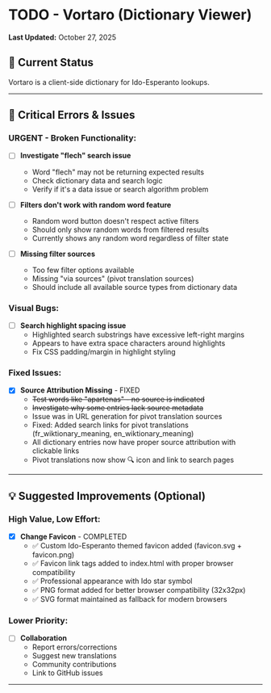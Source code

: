 # TODO - Vortaro (Dictionary Viewer)

**Last Updated:** October 27, 2025

## 🎯 Current Status

Vortaro is a client-side dictionary for Ido-Esperanto lookups. 


---

## 🐛 Critical Errors & Issues

### **URGENT - Broken Functionality:**
- [ ] **Investigate "flech" search issue**
  - Word "flech" may not be returning expected results
  - Check dictionary data and search logic
  - Verify if it's a data issue or search algorithm problem

- [ ] **Filters don't work with random word feature**
  - Random word button doesn't respect active filters
  - Should only show random words from filtered results
  - Currently shows any random word regardless of filter state

- [ ] **Missing filter sources**
  - Too few filter options available
  - Missing "via sources" (pivot translation sources)
  - Should include all available source types from dictionary data

### **Visual Bugs:**
- [ ] **Search highlight spacing issue**
  - Highlighted search substrings have excessive left-right margins
  - Appears to have extra space characters around highlights
  - Fix CSS padding/margin in highlight styling

### **Fixed Issues:**
- [x] **Source Attribution Missing** - FIXED
  - ~~Test words like "apartenas" - no source is indicated~~
  - ~~Investigate why some entries lack source metadata~~
  - Issue was in URL generation for pivot translation sources
  - Fixed: Added search links for pivot translations (fr_wiktionary_meaning, en_wiktionary_meaning)
  - All dictionary entries now have proper source attribution with clickable links
  - Pivot translations now show 🔍 icon and link to search pages

---

## 💡 Suggested Improvements (Optional)

### High Value, Low Effort:

- [x] **Change Favicon** - COMPLETED
  - ✅ Custom Ido-Esperanto themed favicon added (favicon.svg + favicon.png)
  - ✅ Favicon link tags added to index.html with proper browser compatibility
  - ✅ Professional appearance with Ido star symbol
  - ✅ PNG format added for better browser compatibility (32x32px)
  - ✅ SVG format maintained as fallback for modern browsers





### Lower Priority:
- [ ] **Collaboration**
  - Report errors/corrections
  - Suggest new translations
  - Community contributions
  - Link to GitHub issues

---
